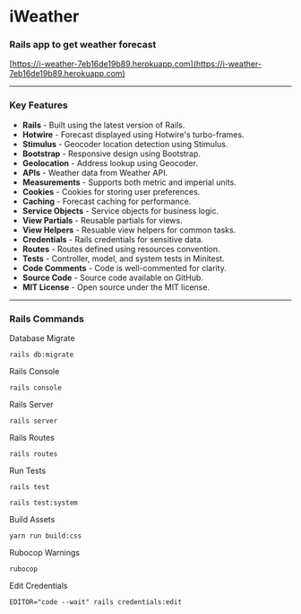# iWeather
### Rails app to get weather forecast

[https://i-weather-7eb16de19b89.herokuapp.com](https://i-weather-7eb16de19b89.herokuapp.com)

---

### Key Features

- **Rails** - Built using the latest version of Rails.
- **Hotwire** - Forecast displayed using Hotwire's turbo-frames.
- **Stimulus** - Geocoder location detection using Stimulus.
- **Bootstrap** - Responsive design using Bootstrap.
- **Geolocation** - Address lookup using Geocoder.
- **APIs** - Weather data from Weather API.
- **Measurements** - Supports both metric and imperial units.
- **Cookies** - Cookies for storing user preferences.
- **Caching** - Forecast caching for performance.
- **Service Objects** - Service objects for business logic.
- **View Partials** - Reusable partials for views.
- **View Helpers** - Resuable view helpers for common tasks.
- **Credentials** - Rails credentials for sensitive data.
- **Routes** - Routes defined using resources convention.
- **Tests** - Controller, model, and system tests in Minitest.
- **Code Comments** - Code is well-commented for clarity.
- **Source Code** - Source code available on GitHub.
- **MIT License** - Open source under the MIT license.

---

### Rails Commands

Database Migrate
```shell
rails db:migrate
```

Rails Console
```shell
rails console
```

Rails Server
```shell
rails server
```

Rails Routes
```shell
rails routes
```

Run Tests
```shell
rails test
```
```shell
rails test:system
```

Build Assets
```shell
yarn run build:css
```

Rubocop Warnings
```shell
rubocop
```

Edit Credentials
```shell
EDITOR="code --wait" rails credentials:edit
```
